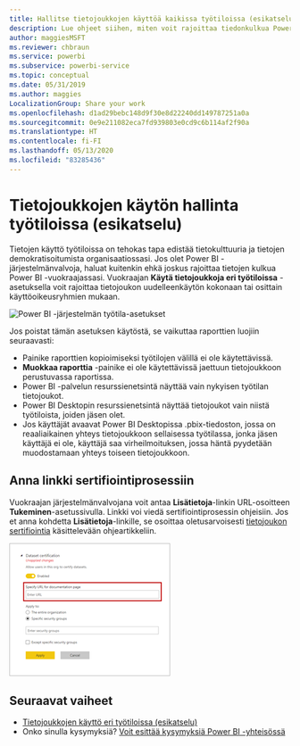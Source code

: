 ```yaml
---
title: Hallitse tietojoukkojen käyttöä kaikissa työtiloissa (esikatselu) – Power BI
description: Lue ohjeet siihen, miten voit rajoittaa tiedonkulkua Power BI -vuokraajassa.
author: maggiesMSFT
ms.reviewer: chbraun
ms.service: powerbi
ms.subservice: powerbi-service
ms.topic: conceptual
ms.date: 05/31/2019
ms.author: maggies
LocalizationGroup: Share your work
ms.openlocfilehash: d1ad29bebc148d9f30e8d22240dd149787251a0a
ms.sourcegitcommit: 0e9e211082eca7fd939803e0cd9c6b114af2f90a
ms.translationtype: HT
ms.contentlocale: fi-FI
ms.lasthandoff: 05/13/2020
ms.locfileid: "83285436"
---
```

# <a name="control-the-use-of-datasets-across-workspaces-preview"></a>Tietojoukkojen käytön hallinta työtiloissa (esikatselu)

Tietojen käyttö työtiloissa on tehokas tapa edistää tietokulttuuria ja tietojen demokratisoitumista organisaatiossasi. Jos olet Power BI -järjestelmänvalvoja, haluat kuitenkin ehkä joskus rajoittaa tietojen kulkua Power BI -vuokraajassasi. Vuokraajan **Käytä tietojoukkoja eri työtiloissa** -asetuksella voit rajoittaa tietojoukon uudelleenkäytön kokonaan tai osittain käyttöoikeusryhmien mukaan.

![Power BI -järjestelmän työtila-asetukset](media/service-datasets-admin-across-workspaces/power-bi-admin-workspace-settings.png)

Jos poistat tämän asetuksen käytöstä, se vaikuttaa raporttien luojiin seuraavasti:

- Painike raporttien kopioimiseksi työtilojen välillä ei ole käytettävissä. 
- **Muokkaa raporttia** -painike ei ole käytettävissä jaettuun tietojoukkoon perustuvassa raportissa.
- Power BI -palvelun resurssienetsintä näyttää vain nykyisen työtilan tietojoukot.
- Power BI Desktopin resurssienetsintä näyttää tietojoukot vain niistä työtiloista, joiden jäsen olet.
- Jos käyttäjät avaavat Power BI Desktopissa .pbix-tiedoston, jossa on reaaliaikainen yhteys tietojoukkoon sellaisessa työtilassa, jonka jäsen käyttäjä ei ole, käyttäjä saa virheilmoituksen, jossa häntä pyydetään muodostamaan yhteys toiseen tietojoukkoon.

## <a name="provide-a-link-for-the-certification-process"></a>Anna linkki sertifiointiprosessiin

Vuokraajan järjestelmänvalvojana voit antaa **Lisätietoja**-linkin URL-osoitteen **Tukeminen**-asetussivulla.  Linkki voi viedä sertifiointiprosessin ohjeisiin. Jos et anna kohdetta **Lisätietoja**-linkille, se osoittaa oletusarvoisesti [tietojoukon sertifiointia](service-datasets-certify.md) käsittelevään ohjeartikkeliin.

![Tietojoukon sertifiointi Lisätietoja](media/service-datasets-certify-promote/power-bi-dataset-learn-more-certification.png)

## <a name="next-steps"></a>Seuraavat vaiheet

- [Tietojoukkojen käyttö eri työtiloissa (esikatselu)](service-datasets-across-workspaces.md)
- Onko sinulla kysymyksiä? [Voit esittää kysymyksiä Power BI -yhteisössä](https://community.powerbi.com/)

